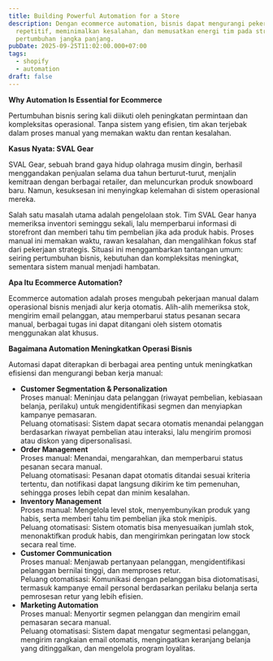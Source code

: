 ```yaml
---
title: Building Powerful Automation for a Store
description: Dengan ecommerce automation, bisnis dapat mengurangi pekerjaan
  repetitif, meminimalkan kesalahan, dan memusatkan energi tim pada strategi
  pertumbuhan jangka panjang.
pubDate: 2025-09-25T11:02:00.000+07:00
tags:
  - shopify
  - automation
draft: false
---
```

**Why Automation Is Essential for Ecommerce**

Pertumbuhan bisnis sering kali diikuti oleh peningkatan permintaan dan kompleksitas operasional. Tanpa sistem yang efisien, tim akan terjebak dalam proses manual yang memakan waktu dan rentan kesalahan.

**Kasus Nyata: SVAL Gear**

SVAL Gear, sebuah brand gaya hidup olahraga musim dingin, berhasil menggandakan penjualan selama dua tahun berturut-turut, menjalin kemitraan dengan berbagai retailer, dan meluncurkan produk snowboard baru. Namun, kesuksesan ini menyingkap kelemahan di sistem operasional mereka.

Salah satu masalah utama adalah pengelolaan stok. Tim SVAL Gear hanya memeriksa inventori seminggu sekali, lalu memperbarui informasi di storefront dan memberi tahu tim pembelian jika ada produk habis. Proses manual ini memakan waktu, rawan kesalahan, dan mengalihkan fokus staf dari pekerjaan strategis. Situasi ini menggambarkan tantangan umum: seiring pertumbuhan bisnis, kebutuhan dan kompleksitas meningkat, sementara sistem manual menjadi hambatan.

**Apa Itu Ecommerce Automation?**

Ecommerce automation adalah proses mengubah pekerjaan manual dalam operasional bisnis menjadi alur kerja otomatis. Alih-alih memeriksa stok, mengirim email pelanggan, atau memperbarui status pesanan secara manual, berbagai tugas ini dapat ditangani oleh sistem otomatis menggunakan alat khusus.

**Bagaimana Automation Meningkatkan Operasi Bisnis**

Automasi dapat diterapkan di berbagai area penting untuk meningkatkan efisiensi dan mengurangi beban kerja manual:

* **Customer Segmentation & Personalization**\
  Proses manual: Meninjau data pelanggan (riwayat pembelian, kebiasaan belanja, perilaku) untuk mengidentifikasi segmen dan menyiapkan kampanye pemasaran.\
  Peluang otomatisasi: Sistem dapat secara otomatis menandai pelanggan berdasarkan riwayat pembelian atau interaksi, lalu mengirim promosi atau diskon yang dipersonalisasi.
* **Order Management**\
  Proses manual: Menandai, mengarahkan, dan memperbarui status pesanan secara manual.\
  Peluang otomatisasi: Pesanan dapat otomatis ditandai sesuai kriteria tertentu, dan notifikasi dapat langsung dikirim ke tim pemenuhan, sehingga proses lebih cepat dan minim kesalahan.
* **Inventory Management**\
  Proses manual: Mengelola level stok, menyembunyikan produk yang habis, serta memberi tahu tim pembelian jika stok menipis.\
  Peluang otomatisasi: Sistem otomatis bisa menyesuaikan jumlah stok, menonaktifkan produk habis, dan mengirimkan peringatan low stock secara real time.
* **Customer Communication**\
  Proses manual: Menjawab pertanyaan pelanggan, mengidentifikasi pelanggan bernilai tinggi, dan memproses retur.\
  Peluang otomatisasi: Komunikasi dengan pelanggan bisa diotomatisasi, termasuk kampanye email personal berdasarkan perilaku belanja serta pemrosesan retur yang lebih efisien.
* **Marketing Automation**\
  Proses manual: Menyortir segmen pelanggan dan mengirim email pemasaran secara manual.\
  Peluang otomatisasi: Sistem dapat mengatur segmentasi pelanggan, mengirim rangkaian email otomatis, mengingatkan keranjang belanja yang ditinggalkan, dan mengelola program loyalitas.
